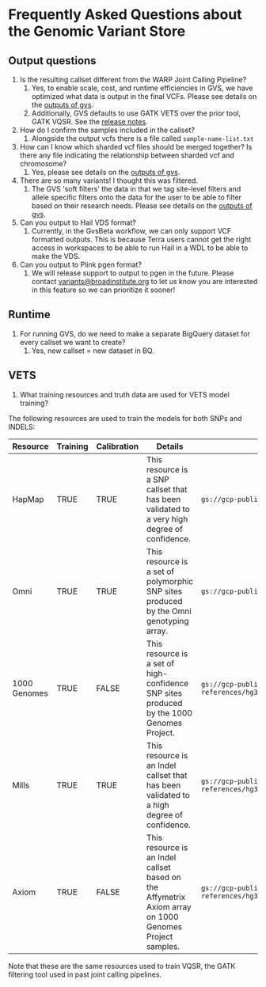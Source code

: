 # Frequently Asked Questions about the Genomic Variant Store

## Output questions
1. Is the resulting callset different from the WARP Joint Calling Pipeline?
   1. Yes, to enable scale, cost, and runtime efficiencies in GVS, we have optimized what data is output in the final VCFs. Please see details on the [outputs of gvs](./gvs-outputs.md).
   2. Additionally, GVS defaults to use GATK VETS over the prior tool, GATK VQSR. See the [release notes](https://github.com/broadinstitute/gatk/blob/ah_var_store/scripts/variantstore/docs/release_notes/VETS_Release.pdf).
2. How do I confirm the samples included in the callset?
   1. Alongside the output vcfs there is a file called `sample-name-list.txt`
3. How can I know which sharded vcf files should be merged together? Is there any file indicating the relationship between sharded vcf and chromosome?
   1. Yes, please see details on the [outputs of gvs](./gvs-outputs.md).
4. There are so many variants! I thought this was filtered.
   1. The GVS 'soft filters' the data in that we tag site-level filters and allele specific filters onto the data for the user to be able to filter based on their research needs. Please see details on the [outputs of gvs](./gvs-outputs.md).
5. Can you output to Hail VDS format?
   1. Currently, in the GvsBeta workflow, we can only support VCF formatted outputs. This is because Terra users cannot get the right access in workspaces to be able to run Hail in a WDL to be able to make the VDS. 
6. Can you output to Plink pgen format?
   1. We will release support to output to pgen in the future. Please contact variants@broadinstitute.org to let us know you are interested in this feature so we can prioritize it sooner!

## Runtime
1. For running GVS, do we need to make a separate BigQuery dataset for every callset we want to create?
   1. Yes, new callset = new dataset in BQ.

## VETS
1. What training resources and truth data are used for VETS model training?

The following resources are used to train the models for both SNPs and INDELS:

| Resource     | Training | Calibration | Details                                                                                                | Data Location                                                                                                 |
|--------------|----------|-------------|--------------------------------------------------------------------------------------------------------|---------------------------------------------------------------------------------------------------------------|
| HapMap       | TRUE     | TRUE        | This resource is a SNP callset that has been validated to a very high degree of confidence.            | `gs://gcp-public-data--broad-references/hg38/v0/hapmap_3.3.hg38.vcf.gz`                                       |
| Omni         | TRUE     | TRUE        | This resource is a set of polymorphic SNP sites produced by the Omni genotyping array.                 | `gs://gcp-public-data--broad-references/hg38/v0/1000G_omni2.5.hg38.vcf.gz`                                    |
| 1000 Genomes | TRUE     | FALSE       | This resource is a set of high-confidence SNP sites produced by the 1000 Genomes Project.              | `gs://gcp-public-data--broad-references/hg38/v0/1000G_phase1.snps.high_confidence.hg38.vcf.gz`                |
| Mills        | TRUE     | TRUE        | This resource is an Indel callset that has been validated to a high degree of confidence.              | `gs://gcp-public-data--broad-references/hg38/v0/Mills_and_1000G_gold_standard.indels.hg38.vcf.gz`             |
| Axiom        | TRUE     | FALSE       | This resource is an Indel callset based on the Affymetrix Axiom array on 1000 Genomes Project samples. | `gs://gcp-public-data--broad-references/hg38/v0/Axiom_Exome_Plus.genotypes.all_populations.poly.hg38.vcf.gz`  |

Note that these are the same resources used to train VQSR, the GATK filtering tool used in past joint calling pipelines. 